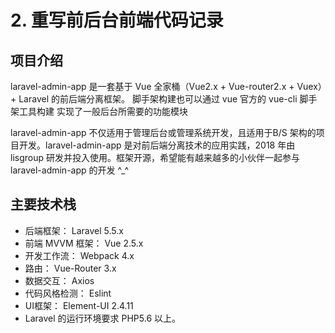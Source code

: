 # 2. 重写前后台前端代码记录

## 项目介绍
laravel-admin-app 是一套基于 Vue 全家桶（Vue2.x + Vue-router2.x + Vuex）+ Laravel 的前后端分离框架。 脚手架构建也可以通过 vue 官方的 vue-cli 脚手架工具构建 实现了一般后台所需要的功能模块

laravel-admin-app 不仅适用于管理后台或管理系统开发，且适用于B/S 架构的项目开发。laravel-admin-app 是对前后端分离技术的应用实践，2018 年由 lisgroup 研发并投入使用。框架开源，希望能有越来越多的小伙伴一起参与 laravel-admin-app 的开发 ^_^

## 主要技术栈
- 后端框架： Laravel 5.5.x
- 前端 MVVM 框架： Vue 2.5.x
- 开发工作流： Webpack 4.x
- 路由： Vue-Router 3.x
- 数据交互： Axios
- 代码风格检测： Eslint
- UI框架： Element-UI 2.4.11
- Laravel 的运行环境要求 PHP5.6 以上。
